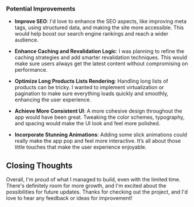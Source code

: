 ### Potential Improvements
- **Improve SEO**: I'd love to enhance the SEO aspects, like improving meta tags, using structured data, and making the site more accessible. This would help boost our search engine rankings and reach a wider audience.

- **Enhance Caching and Revalidation Logic**: I was planning to refine the caching strategies and add smarter revalidation techniques. This would make sure users always get the latest content without compromising on performance.

- **Optimize Long Products Lists Rendering**: Handling long lists of products can be tricky. I wanted to implement virtualization or pagination to make sure everything loads quickly and smoothly, enhancing the user experience.

- **Achieve More Consistent UI**: A more cohesive design throughout the app would have been great. Tweaking the color schemes, typography, and spacing would make the UI look and feel more polished.

- **Incorporate Stunning Animations**: Adding some slick animations could really make the app pop and feel more interactive. It’s all about those little touches that make the user experience enjoyable.

## Closing Thoughts
Overall, I'm proud of what I managed to build, even with the limited time. There's definitely room for more growth, and I'm excited about the possibilities for future updates. Thanks for checking out the project, and I'd love to hear any feedback or ideas for improvement!